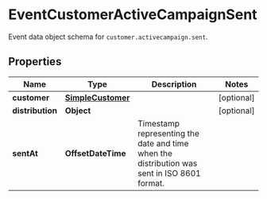 

# EventCustomerActiveCampaignSent

Event data object schema for `customer.activecampaign.sent`.

## Properties

| Name | Type | Description | Notes |
|------------ | ------------- | ------------- | -------------|
|**customer** | [**SimpleCustomer**](SimpleCustomer.md) |  |  [optional] |
|**distribution** | **Object** |  |  [optional] |
|**sentAt** | **OffsetDateTime** | Timestamp representing the date and time when the distribution was sent in ISO 8601 format. |  |



